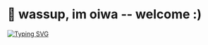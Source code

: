 # 👋 wassup, im oiwa -- welcome :)

[![Typing SVG](https://readme-typing-svg.herokuapp.com?color=%2327A70B&center=true&vCenter=true&lines=welcome+to+github.com%2Foiwadev;feel+free+to+visit+my+repos';thanks+for+checking+in+%3C3)](https://git.io/typing-svg)

